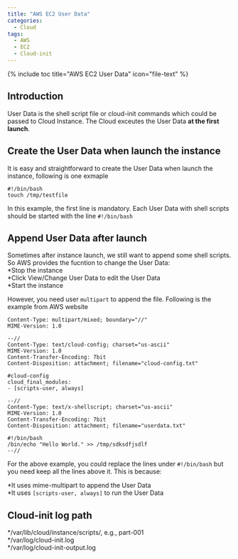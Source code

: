 ```yaml
---
title: "AWS EC2 User Data"
categories:
  - Cloud
tags:
  - AWS
  - EC2
  - Cloud-init
---
```


{% include toc title="AWS EC2 User Data" icon="file-text" %}

## Introduction

User Data is the shell script file or cloud-init commands which could be passed to Cloud Instance. The Cloud exceutes the User Data **at the first launch**. 

## Create the User Data when launch the instance

It is easy and straightforward to create the User Data when launch the instance, following is one exmaple

```liquid
#!/bin/bash
touch /tmp/testfile
```

In this example, the first line is mandatory. Each User Data with shell scripts should be started with the line ```#!/bin/bash```

## Append User Data after launch

Sometimes after instance launch, we still want to append some shell scripts. So AWS provides the fucntion to change the User Data:  
*Stop the instance  
*Click View/Change User Data to edit the User Data  
*Start the instance  

However, you need user `multipart` to append the file. Following is the example from AWS website  
```liquid
Content-Type: multipart/mixed; boundary="//"
MIME-Version: 1.0

--//
Content-Type: text/cloud-config; charset="us-ascii"
MIME-Version: 1.0
Content-Transfer-Encoding: 7bit
Content-Disposition: attachment; filename="cloud-config.txt"

#cloud-config
cloud_final_modules:
- [scripts-user, always]

--//
Content-Type: text/x-shellscript; charset="us-ascii"
MIME-Version: 1.0
Content-Transfer-Encoding: 7bit
Content-Disposition: attachment; filename="userdata.txt"

#!/bin/bash
/bin/echo "Hello World." >> /tmp/sdksdfjsdlf
--//
```

For the above example, you could replace the lines under `#!/bin/bash` but you need keep all the lines above it. This is because:

*It uses mime-multipart to append the User Data  
*It uses `[scripts-user, always]` to run the User Data  

## Cloud-init log path

*/var/lib/cloud/instance/scripts/, e.g., part-001  
*/var/log/cloud-init.log  
*/var/log/cloud-init-output.log  

